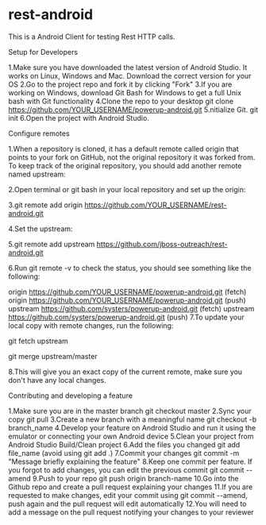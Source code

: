 # rest-android
This is a Android Client for testing Rest HTTP calls.

Setup for Developers

1.Make sure you have downloaded the latest version of Android Studio. It works on Linux, Windows and Mac. Download the correct version for your OS
2.Go to the project repo and fork it by clicking "Fork"
3.If you are working on Windows, download Git Bash for Windows to get a full Unix bash with Git functionality
4.Clone the repo to your desktop git clone https://github.com/YOUR_USERNAME/powerup-android.git
5.nitialize Git. git init
6.Open the project with Android Studio.

Configure remotes

1.When a repository is cloned, it has a default remote called origin that points to your fork on GitHub, not the original repository it was forked from. To keep track of the original repository, you should add another remote named upstream:

2.Open terminal or git bash in your local repository and set up the origin:

3.git remote add origin https://github.com/YOUR_USERNAME/rest-android.git

4.Set the upstream:

5.git remote add upstream https://github.com/jboss-outreach/rest-android.git

6.Run git remote -v to check the status, you should see something like the following:

origin https://github.com/YOUR_USERNAME/powerup-android.git (fetch)
origin https://github.com/YOUR_USERNAME/powerup-android.git (push)
upstream https://github.com/systers/powerup-android.git (fetch)
upstream https://github.com/systers/powerup-android.git (push)
7.To update your local copy with remote changes, run the following:

git fetch upstream

git merge upstream/master

8.This will give you an exact copy of the current remote, make sure you don't have any local changes.

Contributing and developing a feature

1.Make sure you are in the master branch git checkout master
2.Sync your copy git pull
3.Create a new branch with a meaningful name git checkout -b branch_name
4.Develop your feature on Android Studio and run it using the emulator or connecting your own Android device
5.Clean your project from Android Studio Build/Clean project
6.Add the files you changed git add file_name (avoid using git add .)
7.Commit your changes git commit -m "Message briefly explaining the feature"
8.Keep one commit per feature. If you forgot to add changes, you can edit the previous commit git commit --amend
9.Push to your repo git push origin branch-name
10.Go into the Github repo and create a pull request explaining your changes
11.If you are requested to make changes, edit your commit using git commit --amend, push again and the pull request will edit automatically
12.You will need to add a message on the pull request notifying your changes to your reviewer